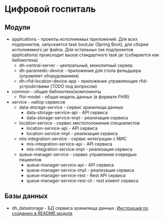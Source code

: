 # Цифровой госпиталь

## Модули

* applications - проекты исполняемых приложений. Для всех подпроектов, запускается task bootJar (Spring Boot), для сборки исполняемого jar файла. 
Для остальных (не подпроектов applications) происходит вызов стандартного task jar (собирается как библиотека)  
    * dh-central-server - центральный, монолитный сервер  
    * dh-paramedic-device - приложение для стола фельдшера (управляет оборудованием)
    * dh-rfid-location-device-app - приложение управляющее rfid-устройствами (TODO под вопросом)
* common - общие библиотеки/компоненты 
    * fhir-model  - общая модель данных (в формате FHIR)
 * service - набор сервисов
    * data-storage-service - сервис хранилища данных
        * data-storage-service-api - API сервиса
        * data-storage-service-impl - реализация сервиса
    * location-service - сервис местоположения специалистов
        * location-service-api - API сервиса
        * location-service-impl - реализация сервиса
    * mis-integration-service - сервис интеграции с МИС
        * mis-integration-service-api - API сервиса 
        * mis-integration-service-impl - реализация сервиса
    * queue-manager-service - сервис управления очередью пациентов
        * queue-manager-service-api - API сервиса
        * queue-manager-service-impl - реализация сервиса
        * queue-manager-service-rest - Rest API сервиса
        * queue-manager-service-rest-cli - rest клиент сервиса
        
## Базы данных
 * dh_datastorage - БД сервиса хранилища данных.  [Инструкция по созданию в README модуля](./service/data-storage-service/README.md)